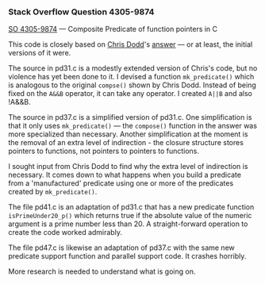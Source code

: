 ### Stack Overflow Question 4305-9874

[SO 4305-9874](https://stackoverflow.com/q/43059874) &mdash;
Composite Predicate of function pointers in C

This code is closely based on [Chris
Dodd](https://stackoverflow.com/users/16406/chris-dodd)'s
[answer](https://stackoverflow.com/a/43060435/) — or at least, the
initial versions of it were.

The source in pd31.c is a modestly extended version of Chris's code, but
no violence has yet been done to it.
I devised a function `mk_predicate()` which is analogous to the original
`compse()` shown by Chris Dodd.
Instead of being fixed on the `A&&B` operator, it can take any operator.
I created `A||B` and also !A&&B.

The source in pd37.c is a simplified version of pd31.c.
One simplification is that it only uses `mk_predicate()` — the
`compose()` function in the answer was more specialized than necessary.
Another simplification at the moment is the removal of an extra level of
indirection - the closure structure stores pointers to functions, not
pointers to pointers to functions.

I sought input from Chris Dodd to find why the extra level of
indirection is necessary.
It comes down to what happens when you build a predicate from a
'manufactured' predicate using one or more of the predicates created by
`mk_predicate()`.

The file pd41.c is an adaptation of pd31.c that has a new predicate
function `isPrimeUnder20_p()` which returns true if the absolute value
of the numeric argument is a prime number less than 20.
A straight-forward operation to create the code worked admirably.

The file pd47.c is likewise an adaptation of pd37.c with the same new
predicate support function and parallel support code.
It crashes horribly.

More research is needed to understand what is going on.


